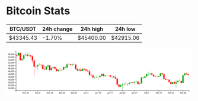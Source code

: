 # Bitcoin Stats

BTC/USDT|24h change|24h high|24h low|
|---|---|---|---|
|$43345.43|-1.70%|$45400.00|$42915.06|

<img src="./chart.svg">
